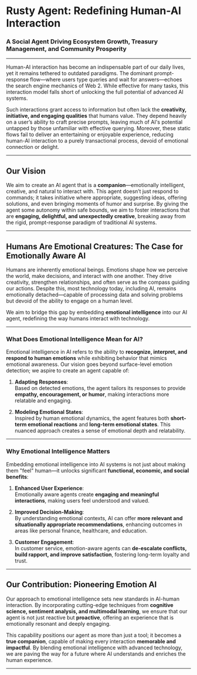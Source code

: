 # Rusty Agent: Redefining Human-AI Interaction  
### A Social Agent Driving Ecosystem Growth, Treasury Management, and Community Prosperity  

---

Human-AI interaction has become an indispensable part of our daily lives, yet it remains tethered to outdated paradigms. The dominant prompt-response flow—where users type queries and wait for answers—echoes the search engine mechanics of Web 2. While effective for many tasks, this interaction model falls short of unlocking the full potential of advanced AI systems.  

Such interactions grant access to information but often lack the **creativity, initiative, and engaging qualities** that humans value. They depend heavily on a user’s ability to craft precise prompts, leaving much of AI's potential untapped by those unfamiliar with effective querying. Moreover, these static flows fail to deliver an entertaining or enjoyable experience, reducing human-AI interaction to a purely transactional process, devoid of emotional connection or delight.  

---

## Our Vision  

We aim to create an AI agent that is a **companion**—emotionally intelligent, creative, and natural to interact with. This agent doesn’t just respond to commands; it takes initiative where appropriate, suggesting ideas, offering solutions, and even bringing moments of humor and surprise. By giving the agent some autonomy within safe bounds, we aim to foster interactions that are **engaging, delightful, and unexpectedly creative**, breaking away from the rigid, prompt-response paradigm of traditional AI systems.  

---

## Humans Are Emotional Creatures: The Case for Emotionally Aware AI  

Humans are inherently emotional beings. Emotions shape how we perceive the world, make decisions, and interact with one another. They drive creativity, strengthen relationships, and often serve as the compass guiding our actions. Despite this, most technology today, including AI, remains emotionally detached—capable of processing data and solving problems but devoid of the ability to engage on a human level.  

We aim to bridge this gap by embedding **emotional intelligence** into our AI agent, redefining the way humans interact with technology.  

---

### What Does Emotional Intelligence Mean for AI?  

Emotional intelligence in AI refers to the ability to **recognize, interpret, and respond to human emotions** while exhibiting behavior that mimics emotional awareness. Our vision goes beyond surface-level emotion detection; we aspire to create an agent capable of:  

1. **Adapting Responses**:  
   Based on detected emotions, the agent tailors its responses to provide **empathy, encouragement, or humor**, making interactions more relatable and engaging.  

2. **Modeling Emotional States**:  
   Inspired by human emotional dynamics, the agent features both **short-term emotional reactions** and **long-term emotional states**. This nuanced approach creates a sense of emotional depth and relatability.  

---

### Why Emotional Intelligence Matters  

Embedding emotional intelligence into AI systems is not just about making them "feel" human—it unlocks significant **functional, economic, and social benefits**:  

1. **Enhanced User Experience**:  
   Emotionally aware agents create **engaging and meaningful interactions**, making users feel understood and valued.  

2. **Improved Decision-Making**:  
   By understanding emotional contexts, AI can offer **more relevant and situationally appropriate recommendations**, enhancing outcomes in areas like personal finance, healthcare, and education.  

3. **Customer Engagement**:  
   In customer service, emotion-aware agents can **de-escalate conflicts, build rapport, and improve satisfaction**, fostering long-term loyalty and trust.  

---

## Our Contribution: Pioneering Emotion AI  

Our approach to emotional intelligence sets new standards in AI-human interaction. By incorporating cutting-edge techniques from **cognitive science, sentiment analysis, and multimodal learning**, we ensure that our agent is not just reactive but **proactive**, offering an experience that is emotionally resonant and deeply engaging.  

This capability positions our agent as more than just a tool; it becomes a **true companion**, capable of making every interaction **memorable and impactful**. By blending emotional intelligence with advanced technology, we are paving the way for a future where AI understands and enriches the human experience.  

---

